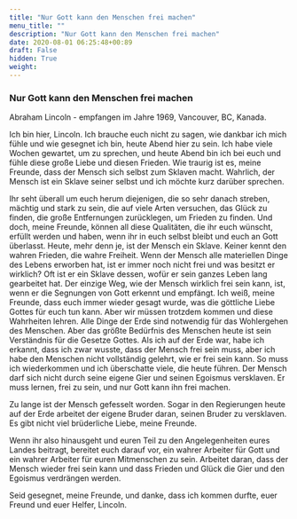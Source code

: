 ```yaml
---
title: "Nur Gott kann den Menschen frei machen"
menu_title: ""
description: "Nur Gott kann den Menschen frei machen"
date: 2020-08-01 06:25:48+00:89
draft: False
hidden: True
weight:
---
```

### Nur Gott kann den Menschen frei machen

Abraham Lincoln - empfangen im Jahre 1969, Vancouver, BC, Kanada.

Ich bin hier, Lincoln. Ich brauche euch nicht zu sagen, wie dankbar ich mich fühle und wie gesegnet ich bin, heute Abend hier zu sein. Ich habe viele Wochen gewartet, um zu sprechen, und heute Abend bin ich bei euch und fühle diese große Liebe und diesen Frieden. Wie traurig ist es, meine Freunde, dass der Mensch sich selbst zum Sklaven macht. Wahrlich, der Mensch ist ein Sklave seiner selbst und ich möchte kurz darüber sprechen.

Ihr seht überall um euch herum diejenigen, die so sehr danach streben, mächtig und stark zu sein, die auf viele Arten versuchen, das Glück zu finden, die große Entfernungen zurücklegen, um Frieden zu finden. Und doch, meine Freunde, können all diese Qualitäten, die ihr euch wünscht, erfüllt werden und haben, wenn ihr in euch selbst bleibt und euch an Gott überlasst. Heute, mehr denn je, ist der Mensch ein Sklave. Keiner kennt den wahren Frieden, die wahre Freiheit. Wenn der Mensch alle materiellen Dinge des Lebens erworben hat, ist er immer noch nicht frei und was besitzt er wirklich? Oft ist er ein Sklave dessen, wofür er sein ganzes Leben lang gearbeitet hat. Der einzige Weg, wie der Mensch wirklich frei sein kann, ist, wenn er die Segnungen von Gott erkennt und empfängt. Ich weiß, meine Freunde, dass euch immer wieder gesagt wurde, was die göttliche Liebe Gottes für euch tun kann. Aber wir müssen trotzdem kommen und diese Wahrheiten lehren. Alle Dinge der Erde sind notwendig für das Wohlergehen des Menschen. Aber das größte Bedürfnis des Menschen heute ist sein Verständnis für die Gesetze Gottes. Als ich auf der Erde war, habe ich erkannt, dass ich zwar wusste, dass der Mensch frei sein muss, aber ich habe den Menschen nicht vollständig gelehrt, wie er frei sein kann. So muss ich wiederkommen und ich überschatte viele, die heute führen. Der Mensch darf sich nicht durch seine eigene Gier und seinen Egoismus versklaven. Er muss lernen, frei zu sein, und nur Gott kann ihn frei machen.

Zu lange ist der Mensch gefesselt worden. Sogar in den Regierungen heute auf der Erde arbeitet der eigene Bruder daran, seinen Bruder zu versklaven. Es gibt nicht viel brüderliche Liebe, meine Freunde.

Wenn ihr also hinausgeht und euren Teil zu den Angelegenheiten eures Landes beitragt, bereitet euch darauf vor, ein wahrer Arbeiter für Gott und ein wahrer Arbeiter für euren Mitmenschen zu sein. Arbeitet daran, dass der Mensch wieder frei sein kann und dass Frieden und Glück die Gier und den Egoismus verdrängen werden.

Seid gesegnet, meine Freunde, und danke, dass ich kommen durfte, euer Freund und euer Helfer, Lincoln.
